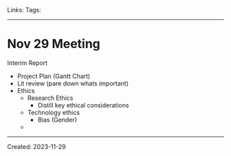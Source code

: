 Links: 
Tags:
___
# Nov 29 Meeting
Interim Report
- Project Plan (Gantt Chart)
- Lit review (pare down whats important)
- Ethics
	- Research Ethics
		- Distill key ethical considerations
	- Technology ethics
		- Bias (Gender)
	- 
___
Created: 2023-11-29


